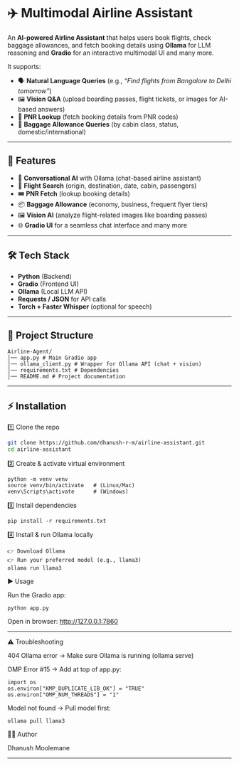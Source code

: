 # ✈️ Multimodal Airline Assistant  

An **AI-powered Airline Assistant** that helps users book flights, check baggage allowances, and fetch booking details using **Ollama** for LLM reasoning and **Gradio** for an interactive multimodal UI and many more.

It supports:  
- 🗣️ **Natural Language Queries** (e.g., *“Find flights from Bangalore to Delhi tomorrow”*)  
- 🖼️ **Vision Q&A** (upload boarding passes, flight tickets, or images for AI-based answers)  
- 🧾 **PNR Lookup** (fetch booking details from PNR codes)  
- 🎒 **Baggage Allowance Queries** (by cabin class, status, domestic/international)  

---

## 🚀 Features  
- 💬 **Conversational AI** with Ollama (chat-based airline assistant)  
- 🛫 **Flight Search** (origin, destination, date, cabin, passengers)  
- 🎟 **PNR Fetch** (lookup booking details)  
- 📦 **Baggage Allowance** (economy, business, frequent flyer tiers)  
- 🖼️ **Vision AI** (analyze flight-related images like boarding passes)  
- 🌐 **Gradio UI** for a seamless chat interface and many more 

---

## 🛠️ Tech Stack  
- **Python** (Backend)  
- **Gradio** (Frontend UI)  
- **Ollama** (Local LLM API)  
- **Requests / JSON** for API calls  
- **Torch + Faster Whisper** (optional for speech)  

---
## 📂 Project Structure  
```
Airline-Agent/
│── app.py # Main Gradio app
│── ollama_client.py # Wrapper for Ollama API (chat + vision)
│── requirements.txt # Dependencies
│── README.md # Project documentation
```

---

## ⚡ Installation  

1️⃣ Clone the repo  
```bash
git clone https://github.com/dhanush-r-m/airline-assistant.git
cd airline-assistant
```
2️⃣ Create & activate virtual environment
```
python -m venv venv
source venv/bin/activate   # (Linux/Mac)
venv\Scripts\activate      # (Windows)
```
3️⃣ Install dependencies
```
pip install -r requirements.txt
```
4️⃣ Install & run Ollama locally
```
👉 Download Ollama
👉 Run your preferred model (e.g., llama3)
ollama run llama3
```
▶️ Usage

Run the Gradio app:
```
python app.py
```
Open in browser: http://127.0.0.1:7860

---

⚠️ Troubleshooting

404 Ollama error → Make sure Ollama is running (ollama serve)

OMP Error #15 → Add at top of app.py:
```
import os
os.environ["KMP_DUPLICATE_LIB_OK"] = "TRUE"
os.environ["OMP_NUM_THREADS"] = "1"
```

Model not found → Pull model first:
```
ollama pull llama3
```

👨‍💻 Author

Dhanush Moolemane 

---
